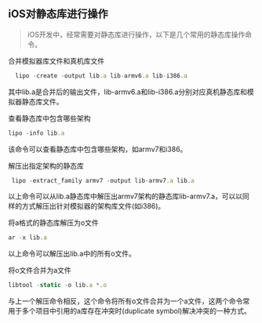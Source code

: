 
## iOS对静态库进行操作

> iOS开发中，经常需要对静态库进行操作，以下是几个常用的静态库操作命令。

合并模拟器库文件和真机库文件

```javascript
  lipo -create -output lib.a lib-armv6.a lib-i386.a
```

其中lib.a是合并后的输出文件，lib-armv6.a和lib-i386.a分别对应真机静态库和模拟器静态库文件。

查看静态库中包含哪些架构
```javascript
lipo -info lib.a
```

该命令可以查看静态库中包含哪些架构，如armv7和i386。

解压出指定架构的静态库

```javascript
 lipo -extract_family armv7 -output lib-armv7.a lib.a
```

以上命令可以从lib.a静态库中解压出armv7架构的静态库lib-armv7.a，可以以同样的方式解压出针对模拟器的架构库文件(如i386)。

将a格式的静态库解压为o文件
```javascript
ar -x lib.a
```

以上命令可以解压出lib.a中的所有o文件。

将o文件合并为a文件
```javascript
libtool -static -o lib.a *.o
```

与上一个解压命令相反，这个命令将所有o文件合并为一个a文件，这两个命令常用于多个项目中引用的a库存在冲突时(duplicate symbol)解决冲突的一种方式。
